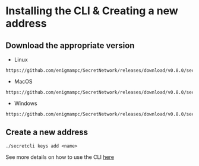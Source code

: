 # Installing the CLI & Creating a new address

## Download the appropriate version

* Linux
```
https://github.com/enigmampc/SecretNetwork/releases/download/v0.8.0/secretcli
```

* MacOS
```
https://github.com/enigmampc/SecretNetwork/releases/download/v0.8.0/secretcli_macos
```

* Windows
```
https://github.com/enigmampc/SecretNetwork/releases/download/v0.8.0/secretcli.exe
```

## Create a new address

```
./secretcli keys add <name>
```

See more details on how to use the CLI [here](https://github.com/enigmampc/SecretNetwork/blob/master/docs/secretcli.md)
